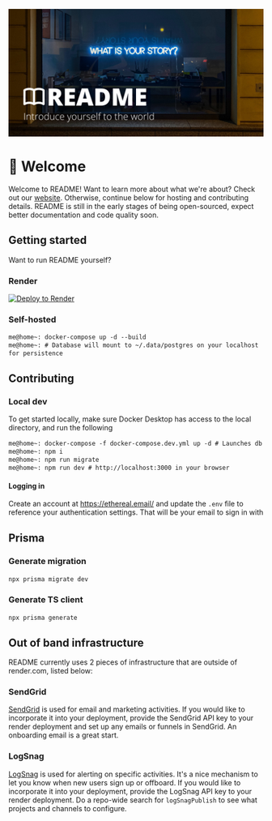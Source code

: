 ![](./public/meta-image.png)

# 👋 Welcome
Welcome to README! Want to learn more about what we're about? Check out our [website](https://readmefirst.co). Otherwise, continue below for hosting and contributing details. README is still in the early stages of being open-sourced, expect better documentation and code quality soon.

## Getting started
Want to run README yourself?

### Render
[![Deploy to Render](https://render.com/images/deploy-to-render-button.svg)](https://render.com/deploy)

### Self-hosted
```
me@home~: docker-compose up -d --build 
me@home~: # Database will mount to ~/.data/postgres on your localhost for persistence
```


## Contributing

### Local dev
To get started locally, make sure Docker Desktop has access to the local directory, and run the following
```
me@home~: docker-compose -f docker-compose.dev.yml up -d # Launches db
me@home~: npm i
me@home~: npm run migrate
me@home~: npm run dev # http://localhost:3000 in your browser
```

#### Logging in
Create an account at https://ethereal.email/ and update the `.env` file to reference your authentication settings. That will be your email to sign in with

## Prisma
### Generate migration
`npx prisma migrate dev`

### Generate TS client
`npx prisma generate`

## Out of band infrastructure
README currently uses 2 pieces of infrastructure that are outside of render.com, listed below:

### SendGrid
[SendGrid](https://sendgrid.com) is used for email and marketing activities. If you would like to incorporate it into your deployment, provide the SendGrid API key to your render deployment and set up any emails or funnels in SendGrid. An onboarding email is a great start.

### LogSnag
[LogSnag](https://logsnag.com) is used for alerting on specific activities. It's a nice mechanism to let you know when new users sign up or offboard. If you would like to incorporate it into your deployment, provide the LogSnag API key to your render deployment. Do a repo-wide search for `logSnagPublish` to see what projects and channels to configure.